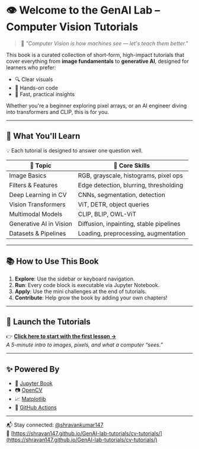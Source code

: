 # 👁️ Welcome to the GenAI Lab – Computer Vision Tutorials

> 🧠 *"Computer Vision is how machines see — let's teach them better."*

This book is a curated collection of short-form, high-impact tutorials that cover everything from **image fundamentals** to **generative AI**, designed for learners who prefer:

- 🔍 Clear visuals  
- 🧪 Hands-on code  
- 🚀 Fast, practical insights  

Whether you're a beginner exploring pixel arrays, or an AI engineer diving into transformers and CLIP, this is for you.

---

## 🧭 What You'll Learn

💡 Each tutorial is designed to answer one question well.

| 🧩 Topic                  | 🔧 Core Skills                               |
|--------------------------|----------------------------------------------|
| Image Basics             | RGB, grayscale, histograms, pixel ops       |
| Filters & Features       | Edge detection, blurring, thresholding      |
| Deep Learning in CV      | CNNs, segmentation, detection                |
| Vision Transformers      | ViT, DETR, object queries                    |
| Multimodal Models        | CLIP, BLIP, OWL-ViT                          |
| Generative AI in Vision  | Diffusion, inpainting, stable pipelines     |
| Datasets & Pipelines     | Loading, preprocessing, augmentation        |

---

## 📚 How to Use This Book

1. **Explore**: Use the sidebar or keyboard navigation.
2. **Run**: Every code block is executable via Jupyter Notebook.
3. **Apply**: Use the mini challenges at the end of tutorials.
4. **Contribute**: Help grow the book by adding your own chapters!

---

## 🚀 Launch the Tutorials

👉 **[Click here to start with the first lesson →](tutorials/fundamentals_of_computer_vision/01_image_basics.ipynb)**  
*A 5-minute intro to images, pixels, and what a computer “sees.”*

---

## ✨ Powered By

- 🧪 [Jupyter Book](https://jupyterbook.org/)
- 📷 [OpenCV](https://opencv.org/)
- 📈 [Matplotlib](https://matplotlib.org/)
- 🔗 [GitHub Actions](https://docs.github.com/en/actions)

---

📬 Stay connected: [@shravankumar147](https://github.com/shravankumar147)  
🔗 [https://shravan147.github.io/GenAI-lab-tutorials/cv-tutorials/](https://shravan147.github.io/GenAI-lab-tutorials/cv-tutorials/)
